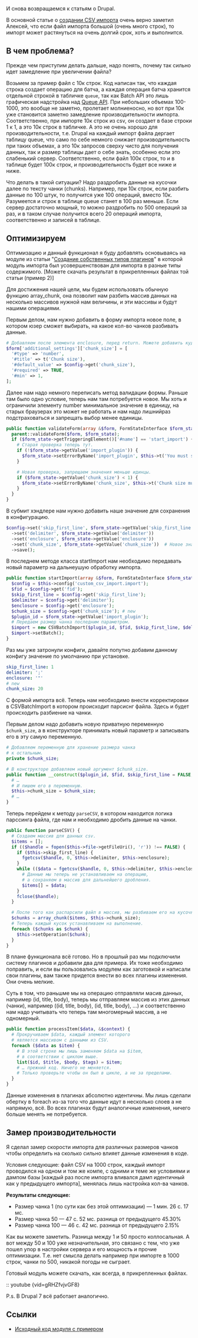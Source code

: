 И снова возвращаемся к статьям о Drupal.

В основной статье о [создании CSV импорта][drupal-8-custom-csv-import] очень верно
заметил Алексей, что если файл импорта большой (очень много строк), то импорт
может растянуться на очень долгий срок, хоть и выполнится.

## В чем проблема?

Прежде чем приступим делать дальше, надо понять, почему так сильно идет
замедление при увеличении файла?

Возьмем за пример файл с 10к строк. Код написан так, что каждая строка создает
операцию для батча, а каждая операция батча хранится отдельной строкой в
табличке `queue`, так как Batch API это лишь графическая надстройка
над [Queue API][drupal-8-queue-api]. При небольших объемах 100-1000, это вообще не
заметно, пролетает молниеносно, но вот при 10к уже становится заметно замедление
производительности импорта. Соответственно, при импорте 10к строк из csv, он
создает в базе строки 1 к 1, а это 10к строк в табличке. А это не очень хорошо
для производительности, т.е. Drupal на каждый импорт файла дергает таблицу
queue, что само по себе немного снижает производительность при таких
объемах, а это 10к запросов сверху чисто для получения данных, так и размер
таблицы дает о себе знать, особенно если это слабенький сервер. Соответственно,
если файл 100к строк, то и в таблице будет 100к строк, и производительность
будет все ниже и ниже.

Что делать в такой ситуации? Надо раздробить данные на
кусочки далее по тексту чанки (chunks). Например, при 10к строк, если разбить
данные по 100 штук, то получится уже 100 операций, вместо 10к. Разумеется и
строк в таблице queue станет в 100 раз меньше. Если сервер достаточно мощный, то
можно раздробить по 500 операций за раз, и в таком случае получится всего 20
операций импорта, соответственно и записей в таблице.

## Оптимизируем

Оптимизацию и данный функционал я буду добавлять основываясь на модуле из
статьи "[Создание собственных типов плагинов][drupal-8-how-to-create-custom-plugin-type]" в которой
модуль импорта был усовершенствован для импорта в разные типы содержимого.
[Можете скачать результат в прикрепленных файлах той статьи (пример 2)]

Для достижения нашей цели, мы будем использовать обычную функцию array_chunk,
она позволит нам разбить массив данных на несколько массивов нужной нам
величины, и эти массивы и будут нашими операциями.

Первым делом, нам нужно добавить в форму импорта новое поле, в котором юзер
сможет выбирать, на какое кол-во чанков разбивать данные.

```php {"header":"/src/Form/ImportForm.php"}
# Добавляем после элемента enclosure, перед return. Можете добавить куда вам удобно, на самом деле, это не так важно.
$form['additional_settings']['chunk_size'] = [
  '#type' => 'number',
  '#title' => t('Chunk size'),
  '#default_value' => $config->get('chunk_size'),
  '#required' => TRUE,
  '#min' => 1,
];
```

Далее нам надо немного переписать метод валидации формы. Раньше там было одно
условие, теперь нам там потребуется новое. Мы хоть и ограничили элементу number
минимальное значение в единицу, на старых браузерах это может не работать и нам
надо лишнийраз подстраховаться и запрещать выбор менее единицы.

```php {"header":"/src/Form/ImportForm.php"}
public function validateForm(array &$form, FormStateInterface $form_state) {
  parent::validateForm($form, $form_state);
  if ($form_state->getTriggeringElement()['#name'] == 'start_import') {
    # Старая проверка теперь тут.
    if (!$form_state->getValue('import_plugin')) {
      $form_state->setErrorByName('import_plugin', $this->t('You must select content type to import.'));
    }

    # Новая проверка, запрещаем значения меньше идинцы.
    if ($form_state->getValue('chunk_size') < 1) {
      $form_state->setErrorByName('chunk_size', $this->t('Chunk size must be greater or equal 1.'));
    }
  }
}
```

В субмит хэндлере нам нужно добавить наше значение для сохранения в
конфигурацию.

```php {"header":"/src/Form/ImportForm.php"}
$config->set('skip_first_line', $form_state->getValue('skip_first_line'))
  ->set('delimiter', $form_state->getValue('delimiter'))
  ->set('enclosure', $form_state->getValue('enclosure'))
  ->set('chunk_size', $form_state->getValue('chunk_size'))  # Новое значение
  ->save();
```

В последнем методе класса startImport нам необходимо передавать новый параметр
на дальнеушую обработку импорта.

```php {"header":"/src/Form/ImportForm.php"}
public function startImport(array &$form, FormStateInterface $form_state) {
  $config = $this->config('custom_csv_import.import');
  $fid = $config->get('fid');
  $skip_first_line = $config->get('skip_first_line');
  $delimiter = $config->get('delimiter');
  $enclosure = $config->get('enclosure');
  $chunk_size = $config->get('chunk_size'); # new
  $plugin_id = $form_state->getValue('import_plugin');
  # Передаем размер чанка последним параметром.
  $import = new CSVBatchImport($plugin_id, $fid, $skip_first_line, $delimiter, $enclosure, $chunk_size);
  $import->setBatch();
}
```

Раз мы уже затронули конфиги, давайте попутно добавим данному конфигу значение
по умолчанию при установке.

```yaml {"header":"/config/install/custom_csv_import.import.yml"}
skip_first_line: 1
delimiter: ';'
enclosure: '"'
# new
chunk_size: 20
```

С формой импорта всё. Теперь нам необходимо внести корректировки в
CSVBatchImport в котором происходит парсиснг файла. Здесь и будет происходить
разбиение на чанки.

Первым делом надо добавить новую приватную переменную `$chunk_size`, а в
конструкторе принимать новый параметр и записывать его в эту самую переменную.

```php {"header":"/src/CSVBatchImport.php"}
# Добавляем переменную для хранение размера чанка
# к остальным.
private $chunk_size;

# В конструкторе добавляем новый аргумент $chunk_size.
public function __construct($plugin_id, $fid, $skip_first_line = FALSE, $delimiter = ';', $enclosure = '"', $chunk_size = 20, $batch_name = 'Custom CSV import') {
  # …
  # И пишем его в переменную.
  $this->chunk_size = $chunk_size;
  # …
}
```

Теперь перейдем к методу `parseCSV`, в котором находится логика парссинга файла,
где нам и необходимо дробить данные на чанки.

```php {"header":"/src/CSVBatchImport.php"}
public function parseCSV() {
  # Создаем массив для данных csv.
  $items = [];
  if (($handle = fopen($this->file->getFileUri(), 'r')) !== FALSE) {
    if ($this->skip_first_line) {
      fgetcsv($handle, 0, $this->delimiter, $this->enclosure);
    }
    while (($data = fgetcsv($handle, 0, $this->delimiter, $this->enclosure)) !== FALSE) {
      # Данные мы теперь не устанавливаем на операцию,
      # а сохраняем в массив для дальнейшего дробления.
      $items[] = $data;
    }
    fclose($handle);
  }

  # После того как распарсили файл в массив, мы разбиваем его на кусочки.
  $chunks = array_chunk($items, $this->chunk_size);
  # Теперь каждый кусок устанавливаем на выполнение.
  foreach ($chunks as $chunk) {
    $this->setOperation($chunk);
  }
}
```

В плане функционала всё готово. Но в прошлый раз мы подключили систему плагинов
и добавили два для примера. Их тоже необходимо поправить, и если вы пользовались
модулем как заготовкой и написали свои плагины, вам также придется внести во
всех плагины изменения. Они очень мелкие.

Суть в том, что раньшме мы на операцию отправляли масив данных, например (id,
title, body), теперь мы отправляем массив из этих данных (чанки), например ((id,
title, body), (id, title, body), …) и соответственно нам надо учитывать что
теперь там многомерный массив, а не одномерный.

```php {"header":"/src/Plugin/CustomCSVImport/Article.php и Page.php"}
public function processItem($data, &$context) {
  # Прокручиваем $data, каждый элемент которого
  # является массивом с данными из CSV.
  foreach ($data as $item) {
    # В этой строке мы лишь заменяем $data на $item,
    # в соответствии с циклом выше.
    list($id, $title, $body, $tags) = $item;
    # … прежний код. Ничего не меняется.
    # Только проверьте чтобы он был в цикле, а не за пределами.
  }
}
```

Данные изменения в плагинах абсолютно идентичны. Мы лишь сделали обертку в
foreach из-за того что данные идут в несколько слоев а не напрямую, всё. Во всех
плагинах будут аналогичные изменения, ничего больше менять не потребуется.

## Замер производительности

Я сделал замер скорости импорта для различных размеров чанков чтобы определить
на сколько сильно влияет данные изменения в коде.

Условия следующие: файл CSV на 1000 строк, каждый импорт проводился на одном и
том же компе, с одними и теме же условиями и дампом
базы [каждый раз после импорта вливался дамп идентичный как у предыдущего импорта],
менялась лишь настройка кол-ва чанков.

**Результаты следующие:**

* Размер чанка 1 (по сути как без этой оптимизации) — 1 мин. 26 с. 17 мс.
* Размер чанка 50 — 47 с. 52 мс. разница от предыдущего 45.30%
* Размер чанка 100 — 46 с. 42 мс. разница от предыдущего 2.15%

Как вы можете заметить. Разница между 1 и 50 просто коллосальная. А вот между 50
и 100 уже незначительная, это связано с тем, что уже пошел упор в настройки
сервера и его мощность и прочие оптимизации. Т.е. нет смысла делать например при
импорте в 1000 строк, чанки по 500, никакой погоды не сыграет.

Готовый модуль можете скачать, как всегда, в прикрепленных файлах.

:: youtube {vid=gRHZfvjvGF8}

P.s. В Drupal 7 всё работает аналогично.

## Ссылки

- [Исходный код модуля с примером](example/custom_csv_import)

[drupal-8-custom-csv-import]: ../../../../2016/09/11/drupal-8-custom-csv-import/article.ru.md
[drupal-8-queue-api]: ../../../../2015/11/12/drupal-8-queue-api/article.ru.md
[drupal-8-how-to-create-custom-plugin-type]: ../../../../2016/09/17/drupal-8-how-to-create-custom-plugin-type/article.ru.md
